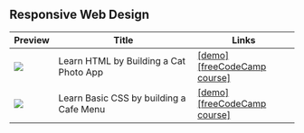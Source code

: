 ## Responsive Web Design

| Preview | Title | Links |
|---------|-------|-------|
| [![](https://img.youtube.com/vi/j3I84FR2U6Q/mqdefault.jpg)](https://youtu.be/j3I84FR2U6Q) | Learn HTML by Building a Cat Photo App | [[demo]](./cat-photo-app/) <br /> [[freeCodeCamp course]](https://www.freecodecamp.org/learn/2022/responsive-web-design/learn-html-by-building-a-cat-photo-app/) |
| [![](https://img.youtube.com/vi/9o6tG06eJMs/mqdefault.jpg)](https://youtu.be/9o6tG06eJMs) | Learn Basic CSS by building a Cafe Menu | [[demo]](./cafe-menu/)<br />[[freeCodeCamp course]](https://www.freecodecamp.org/learn/2022/responsive-web-design/learn-basic-css-by-building-a-cafe-menu/step-1) |
